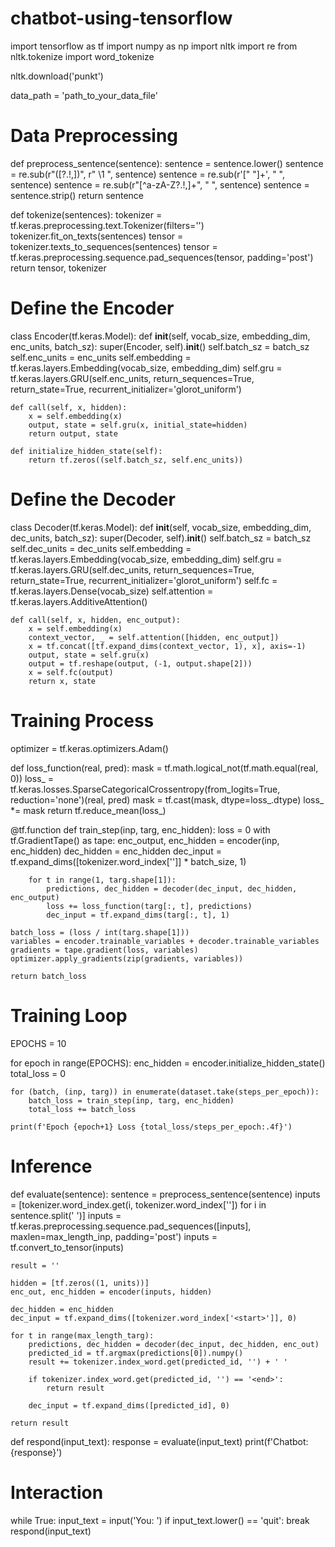 # chatbot-using-tensorflow
import tensorflow as tf
import numpy as np
import nltk
import re
from nltk.tokenize import word_tokenize

nltk.download('punkt')

data_path = 'path_to_your_data_file'

# Data Preprocessing
def preprocess_sentence(sentence):
    sentence = sentence.lower()
    sentence = re.sub(r"([?.!,])", r" \1 ", sentence)
    sentence = re.sub(r'[" "]+', " ", sentence)
    sentence = re.sub(r"[^a-zA-Z?.!,]+", " ", sentence)
    sentence = sentence.strip()
    return sentence

def tokenize(sentences):
    tokenizer = tf.keras.preprocessing.text.Tokenizer(filters='')
    tokenizer.fit_on_texts(sentences)
    tensor = tokenizer.texts_to_sequences(sentences)
    tensor = tf.keras.preprocessing.sequence.pad_sequences(tensor, padding='post')
    return tensor, tokenizer

# Define the Encoder
class Encoder(tf.keras.Model):
    def __init__(self, vocab_size, embedding_dim, enc_units, batch_sz):
        super(Encoder, self).__init__()
        self.batch_sz = batch_sz
        self.enc_units = enc_units
        self.embedding = tf.keras.layers.Embedding(vocab_size, embedding_dim)
        self.gru = tf.keras.layers.GRU(self.enc_units,
                                       return_sequences=True,
                                       return_state=True,
                                       recurrent_initializer='glorot_uniform')

    def call(self, x, hidden):
        x = self.embedding(x)
        output, state = self.gru(x, initial_state=hidden)
        return output, state

    def initialize_hidden_state(self):
        return tf.zeros((self.batch_sz, self.enc_units))

# Define the Decoder
class Decoder(tf.keras.Model):
    def __init__(self, vocab_size, embedding_dim, dec_units, batch_sz):
        super(Decoder, self).__init__()
        self.batch_sz = batch_sz
        self.dec_units = dec_units
        self.embedding = tf.keras.layers.Embedding(vocab_size, embedding_dim)
        self.gru = tf.keras.layers.GRU(self.dec_units,
                                       return_sequences=True,
                                       return_state=True,
                                       recurrent_initializer='glorot_uniform')
        self.fc = tf.keras.layers.Dense(vocab_size)
        self.attention = tf.keras.layers.AdditiveAttention()

    def call(self, x, hidden, enc_output):
        x = self.embedding(x)
        context_vector, _ = self.attention([hidden, enc_output])
        x = tf.concat([tf.expand_dims(context_vector, 1), x], axis=-1)
        output, state = self.gru(x)
        output = tf.reshape(output, (-1, output.shape[2]))
        x = self.fc(output)
        return x, state

# Training Process
optimizer = tf.keras.optimizers.Adam()

def loss_function(real, pred):
    mask = tf.math.logical_not(tf.math.equal(real, 0))
    loss_ = tf.keras.losses.SparseCategoricalCrossentropy(from_logits=True, reduction='none')(real, pred)
    mask = tf.cast(mask, dtype=loss_.dtype)
    loss_ *= mask
    return tf.reduce_mean(loss_)

@tf.function
def train_step(inp, targ, enc_hidden):
    loss = 0
    with tf.GradientTape() as tape:
        enc_output, enc_hidden = encoder(inp, enc_hidden)
        dec_hidden = enc_hidden
        dec_input = tf.expand_dims([tokenizer.word_index['<start>']] * batch_size, 1)

        for t in range(1, targ.shape[1]):
            predictions, dec_hidden = decoder(dec_input, dec_hidden, enc_output)
            loss += loss_function(targ[:, t], predictions)
            dec_input = tf.expand_dims(targ[:, t], 1)

    batch_loss = (loss / int(targ.shape[1]))
    variables = encoder.trainable_variables + decoder.trainable_variables
    gradients = tape.gradient(loss, variables)
    optimizer.apply_gradients(zip(gradients, variables))

    return batch_loss

# Training Loop
EPOCHS = 10

for epoch in range(EPOCHS):
    enc_hidden = encoder.initialize_hidden_state()
    total_loss = 0

    for (batch, (inp, targ)) in enumerate(dataset.take(steps_per_epoch)):
        batch_loss = train_step(inp, targ, enc_hidden)
        total_loss += batch_loss

    print(f'Epoch {epoch+1} Loss {total_loss/steps_per_epoch:.4f}')

# Inference
def evaluate(sentence):
    sentence = preprocess_sentence(sentence)
    inputs = [tokenizer.word_index.get(i, tokenizer.word_index['<unk>']) for i in sentence.split(' ')]
    inputs = tf.keras.preprocessing.sequence.pad_sequences([inputs], maxlen=max_length_inp, padding='post')
    inputs = tf.convert_to_tensor(inputs)

    result = ''

    hidden = [tf.zeros((1, units))]
    enc_out, enc_hidden = encoder(inputs, hidden)

    dec_hidden = enc_hidden
    dec_input = tf.expand_dims([tokenizer.word_index['<start>']], 0)

    for t in range(max_length_targ):
        predictions, dec_hidden = decoder(dec_input, dec_hidden, enc_out)
        predicted_id = tf.argmax(predictions[0]).numpy()
        result += tokenizer.index_word.get(predicted_id, '') + ' '

        if tokenizer.index_word.get(predicted_id, '') == '<end>':
            return result

        dec_input = tf.expand_dims([predicted_id], 0)

    return result

def respond(input_text):
    response = evaluate(input_text)
    print(f'Chatbot: {response}')

# Interaction
while True:
    input_text = input('You: ')
    if input_text.lower() == 'quit':
        break
    respond(input_text)
